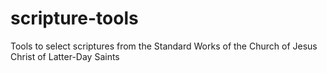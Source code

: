 # scripture-tools
Tools to select scriptures from the Standard Works of the Church of Jesus Christ of Latter-Day Saints
